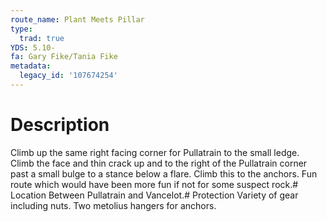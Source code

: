 ```yaml
---
route_name: Plant Meets Pillar
type:
  trad: true
YDS: 5.10-
fa: Gary Fike/Tania Fike
metadata:
  legacy_id: '107674254'
---
```

# Description
Climb up the same right facing corner for Pullatrain to the small ledge. Climb the face and thin crack up and to the right of the Pullatrain corner past a small bulge to a stance below a flare. Climb this to the anchors. Fun route which would have been more fun if not for some suspect rock.# Location
Between Pullatrain and Vancelot.# Protection
Variety of gear including nuts. Two metolius hangers for anchors.